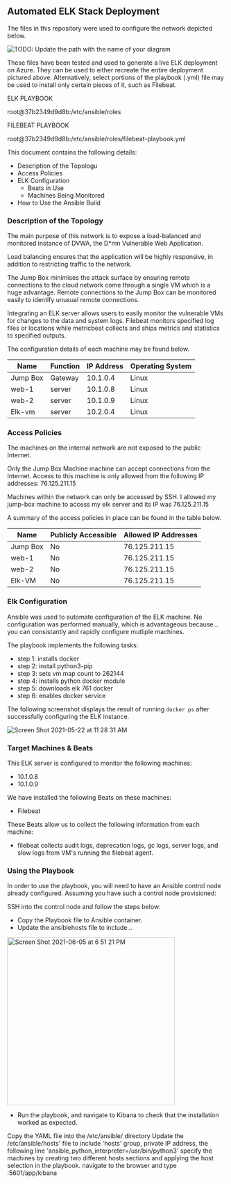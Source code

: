 ## Automated ELK Stack Deployment

The files in this repository were used to configure the network depicted below.

![TODO: Update the path with the name of your diagram](Images/diagram_filename.png)

These files have been tested and used to generate a live ELK deployment on Azure. They can be used to either recreate the entire deployment pictured above. Alternatively, select portions of the playbook (.yml) file may be used to install only certain pieces of it, such as Filebeat.

  ELK PLAYBOOK
  
  root@37b2349d9d8b:/etc/ansible/roles
  
  
  
  FILEBEAT PLAYBOOK
  
  root@37b2349d9d8b:/etc/ansible/roles/filebeat-playbook.yml
  
  
  
  
This document contains the following details:
- Description of the Topologu
- Access Policies
- ELK Configuration
  - Beats in Use
  - Machines Being Monitored
- How to Use the Ansible Build


### Description of the Topology

The main purpose of this network is to expose a load-balanced and monitored instance of DVWA, the D*mn Vulnerable Web Application.

Load balancing ensures that the application will be highly responsive, in addition to restricting traffic to the network.

The Jump Box minimises the attack surface by ensuring remote connections to the cloud network come through a single VM which is a huge advantage. Remote connections to the Jump Box can be monitored easily to identify unusual remote connections.

Integrating an ELK server allows users to easily monitor the vulnerable VMs for changes to the data and system logs.
 Filebeat monitors specified log files or locations while metricbeat collects and ships metrics and statistics to specified outputs.

The configuration details of each machine may be found below.


| Name     | Function | IP Address | Operating System |
|----------|----------|------------|------------------|
| Jump Box | Gateway  | 10.1.0.4   | Linux            |
| web-1    | server   | 10.1.0.8   | Linux            |
| web-2    | server   | 10.1.0.9   | Linux            |
| Elk-vm   | server   | 10.2.0.4   | Linux            |

### Access Policies

The machines on the internal network are not exposed to the public Internet. 

Only the Jump Box Machine machine can accept connections from the Internet. Access to this machine is only allowed from the following IP addresses: 76.125.211.15


Machines within the network can only be accessed by SSH.
I allowed my jump-box machine to access my elk server and its IP was 76.125.211.15 

A summary of the access policies in place can be found in the table below.

| Name     | Publicly Accessible | Allowed IP Addresses |
|----------|---------------------|----------------------|
| Jump Box | No                  | 76.125.211.15        | 
|  web-1   | No                  | 76.125.211.15        |
|  web-2   | No                  | 76.125.211.15        |
|  Elk-VM  | No                  | 76.125.211.15        |

### Elk Configuration

Ansible was used to automate configuration of the ELK machine. No configuration was performed manually, which is advantageous because...
you can consistantly and rapidly configure mutliple machines.


The playbook implements the following tasks:

- step 1: installs docker
- step 2: install python3-pip
- step 3: sets vm map count to 262144
- step 4: installs python docker module
- step 5: downloads elk 761 docker
- step 6: enables docker service


The following screenshot displays the result of running `docker ps` after successfully configuring the ELK instance.

![Screen Shot 2021-05-22 at 11 28 31 AM](https://user-images.githubusercontent.com/85391715/120907115-0b479280-c62d-11eb-9057-7308fc51e461.png)


### Target Machines & Beats
This ELK server is configured to monitor the following machines:
- 10.1.0.8
- 10.1.0.9

We have installed the following Beats on these machines:
- Filebeat

These Beats allow us to collect the following information from each machine:
- filebeat collects audit logs, deprecation logs, gc logs, server logs, and slow logs from VM's running the filebeat agent.

### Using the Playbook
In order to use the playbook, you will need to have an Ansible control node already configured. Assuming you have such a control node provisioned: 

SSH into the control node and follow the steps below:
- Copy the Playbook file to Ansible container.
- Update the ansiblehosts file to include...

<img width="386" alt="Screen Shot 2021-06-05 at 6 51 21 PM" src="https://user-images.githubusercontent.com/85391715/120907405-07b50b00-c62f-11eb-8d2b-70d574e33c9b.png">



- Run the playbook, and navigate to Kibana to check that the installation worked as expected.

Copy the YAML file into the /etc/ansible/ directory Update the /etc/ansible/hosts' file to include 'hosts' group, private IP address, the following line 'ansible_python_interpreter=/usr/bin/python3' specify the machines by creating two different hosts sections and applying the host selection in the playbook. navigate to the browser and type :5601/app/kibana

